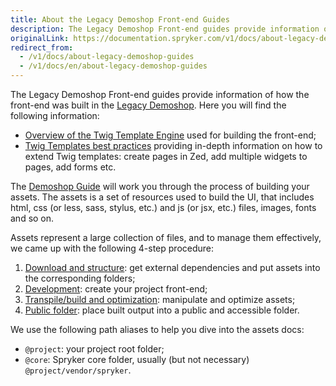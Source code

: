 ```yaml
---
title: About the Legacy Demoshop Front-end Guides
description: The Legacy Demoshop Front-end guides provide information of how the front-end was built in the Legacy Demoshop.
originalLink: https://documentation.spryker.com/v1/docs/about-legacy-demoshop-guides
redirect_from:
  - /v1/docs/about-legacy-demoshop-guides
  - /v1/docs/en/about-legacy-demoshop-guides
---
```


The Legacy Demoshop Front-end guides provide information of how the front-end was built in the [Legacy Demoshop](https://documentation.spryker.com/v1/docs/about-spryker#what-is-the--legacy-demoshop--). Here you will find the following information:

* [Overview of the Twig Template Engine](/docs/scos/dev/developer-guides/201811.0/development-guide/front-end/legacy-demoshop/twig-templates/overview-twig.html) used for building the front-end;
* [Twig Templates best practices](/docs/scos/dev/developer-guides/201811.0/development-guide/front-end/legacy-demoshop/twig-templates/best-practices-twig-templates.html) providing in-depth information on how to extend Twig templates: create pages in Zed, add multiple widgets to pages, add forms etc.

The [Demoshop Guide](/docs/scos/dev/developer-guides/201811.0/development-guide/front-end/legacy-demoshop/demoshop-guide.html)  will work you through the process of building your assets. The assets is a set of resources used to build the UI, that includes html, css (or less, sass, stylus, etc.) and js (or jsx, etc.) files, images, fonts and so on.

Assets represent a large collection of files, and to manage them effectively, we came up with the following 4-step procedure:

1. [Download and structure](/docs/scos/dev/developer-guides/201811.0/development-guide/front-end/legacy-demoshop/download-and-structure.html): get external dependencies and put assets into the corresponding folders;
2. [Development](/docs/scos/dev/features/201811.0/sdk/development.html): create your project front-end;
3. [Transpile/build and optimization](/docs/scos/dev/developer-guides/201811.0/development-guide/front-end/legacy-demoshop/build-and-optimization.html): manipulate and optimize assets;
4. [Public folder](/docs/scos/dev/developer-guides/201811.0/development-guide/front-end/legacy-demoshop/public-folder.html): place built output into a public and accessible folder.

We use the following path aliases to help you dive into the assets docs:

* `@project`: your project root folder;
* `@core`: Spryker core folder, usually (but not necessary) `@project/vendor/spryker`.
 

